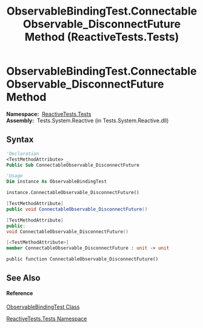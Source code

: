 ﻿---
title: ObservableBindingTest.ConnectableObservable_DisconnectFuture Method  (ReactiveTests.Tests)
TOCTitle: ConnectableObservable_DisconnectFuture Method
ms:assetid: M:ReactiveTests.Tests.ObservableBindingTest.ConnectableObservable_DisconnectFuture
ms:mtpsurl: https://msdn.microsoft.com/en-us/library/reactivetests.tests.observablebindingtest.connectableobservable_disconnectfuture(v=VS.103)
ms:contentKeyID: 36620269
ms.date: 06/28/2011
mtps_version: v=VS.103
f1_keywords:
- ReactiveTests.Tests.ObservableBindingTest.ConnectableObservable_DisconnectFuture
dev_langs:
- CSharp
- JScript
- VB
- FSharp
- c++
---

# ObservableBindingTest.ConnectableObservable\_DisconnectFuture Method

**Namespace:**  [ReactiveTests.Tests](hh289046\(v=vs.103\).md)  
**Assembly:**  Tests.System.Reactive (in Tests.System.Reactive.dll)

## Syntax

``` vb
'Declaration
<TestMethodAttribute> _
Public Sub ConnectableObservable_DisconnectFuture
```

``` vb
'Usage
Dim instance As ObservableBindingTest

instance.ConnectableObservable_DisconnectFuture()
```

``` csharp
[TestMethodAttribute]
public void ConnectableObservable_DisconnectFuture()
```

``` c++
[TestMethodAttribute]
public:
void ConnectableObservable_DisconnectFuture()
```

``` fsharp
[<TestMethodAttribute>]
member ConnectableObservable_DisconnectFuture : unit -> unit 
```

``` jscript
public function ConnectableObservable_DisconnectFuture()
```

## See Also

#### Reference

[ObservableBindingTest Class](hh303616\(v=vs.103\).md)

[ReactiveTests.Tests Namespace](hh289046\(v=vs.103\).md)

